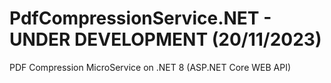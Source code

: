 # PdfCompressionService.NET - UNDER DEVELOPMENT (20/11/2023)
PDF Compression MicroService on .NET 8 (ASP.NET Core WEB API)
